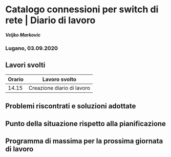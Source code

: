 # Catalogo connessioni per switch di rete | Diario di lavoro
##### Veljko Markovic
### Lugano, 03.09.2020

## Lavori svolti


|Orario        |Lavoro svolto                 |
|--------------|------------------------------|
|14.15   |Creazione diario di lavoro          |

##  Problemi riscontrati e soluzioni adottate


##  Punto della situazione rispetto alla pianificazione


## Programma di massima per la prossima giornata di lavoro
